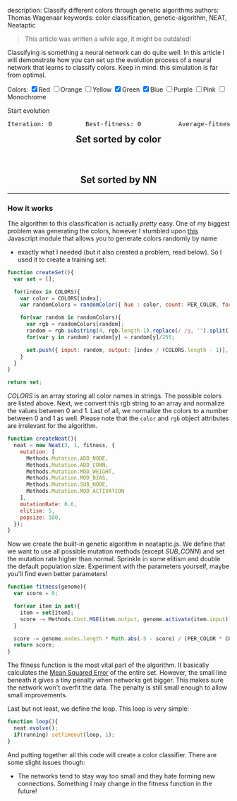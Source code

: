 description: Classify different colors through genetic algorithms
authors: Thomas Wagenaar
keywords: color classification, genetic-algorithm, NEAT, Neataptic

> This article was written a while ago, it might be outdated!

Classifying is something a neural network can do quite well. In this article
I will demonstrate how you can set up the evolution process of a neural network
that learns to classify colors. Keep in mind: this simulation is far from optimal.

Colors:
<label class="checkbox-inline"><input class="colors" type="checkbox" value="red" checked="true">Red</label>
<label class="checkbox-inline"><input class="colors" type="checkbox" value="orange">Orange</label>
<label class="checkbox-inline"><input class="colors" type="checkbox" value="yellow">Yellow</label>
<label class="checkbox-inline"><input class="colors" type="checkbox" value="green" checked="true">Green</label>
<label class="checkbox-inline"><input class="colors" type="checkbox" value="blue" checked="true">Blue</label>
<label class="checkbox-inline"><input class="colors" type="checkbox" value="purple">Purple</label>
<label class="checkbox-inline"><input class="colors" type="checkbox" value="pink">Pink</label>
<label class="checkbox-inline"><input class="colors" type="checkbox" value="monochrome">Monochrome</label>

<a href="#" class="start" style="text-decoration: none"><span class="glyphicon glyphicon-play"></span> Start evolution</a>

<pre class="stats">Iteration: <span class="iteration">0</span>         Best-fitness: <span class="bestfitness">0</span>          Average-fitness: <span class="averagefitness">0</span></pre>
<div class="row" style="margin-top: -15px;">
  <div class="col-md-6">
    <center><h2 class="blocktext">Set sorted by color</h3></center>
    <div class="row set" style="padding: 30px; margin-top: -40px; padding-right: 40px;">
    </div>
  </div>
  <div class="col-md-6">
    <center><h2 class="blocktext">Set sorted by NN</h3></center>
    <div class="row fittestset" style="padding-left: 40px;">
    </div>
  </div>
</div>

<hr>

### How it works
The algorithm to this classification is actually _pretty_ easy.
One of my biggest problem was generating the colors, however I stumbled
upon [this](https://github.com/davidmerfield/randomColor)
Javascript module that allows you to generate colors randomly by name
- exactly what I needed (but it also created a problem, read below).
So I used it to create a training set:

```javascript
function createSet(){
  var set = [];

  for(index in COLORS){
    var color = COLORS[index];
    var randomColors = randomColor({ hue : color, count: PER_COLOR, format: 'rgb'});

    for(var random in randomColors){
      var rgb = randomColors[random];
      random = rgb.substring(4, rgb.length-1).replace(/ /g, '').split(',');
      for(var y in random) random[y] = random[y]/255;

      set.push({ input: random, output: [index / (COLORS.length - 1)], color: color, rgb:rgb});
    }
  }
}

return set;
```

_COLORS_ is an array storing all color names in strings. The
possible colors are listed above. Next, we convert this rgb string to
an array and normalize the values between 0 and 1. Last of all, we normalize
the colors to a number between 0 and 1 as well. Please note that the `color`
and `rgb` object attributes are irrelevant for the algorithm.

```javascript
function createNeat(){
  neat = new Neat(3, 1, fitness, {
    mutation: [
      Methods.Mutation.ADD_NODE,
      Methods.Mutation.ADD_CONN,
      Methods.Mutation.MOD_WEIGHT,
      Methods.Mutation.MOD_BIAS,
      Methods.Mutation.SUB_NODE,
      Methods.Mutation.MOD_ACTIVATION
    ],
    mutationRate: 0.6,
    elitism: 5,
    popsize: 100,
  });
}
```

Now we create the built-in genetic algorithm in neataptic.js. We define
that we want to use all possible mutation methods (except _SUB_CONN_)
and set the mutation rate higher than normal. Sprinkle in some elitism and
double the default population size. Experiment with the parameters yourself,
maybe you'll find even better parameters!

```javascript
function fitness(genome){
  var score = 0;

  for(var item in set){
    item = set[item];
    score -= Methods.Cost.MSE(item.output, genome.activate(item.input));
  }

  score -= genome.nodes.length * Math.abs(-5 - score) / (PER_COLOR * COLORS.length * 10);
  return score;
}
```

The fitness function is the most vital part of the algorithm. It basically
calculates the [Mean Squared Error](https://en.wikipedia.org/wiki/Mean_squared_error)
of the entire set. However, the small line beneath it gives a tiny penalty when
networks get bigger. This makes sure the network won't overfit the data. The penalty
is still small enough to allow small improvements.

Last but not least, we define the loop. This loop is very simple:

```javascript
function loop(){
  neat.evolve();
  if(running) setTimeout(loop, 1);
}
```

And putting together all this code will create a color classifier. There are some slight issues though:

* The networks tend to stay way too small and they hate forming
  new connections. Something I may change in the fitness function in the future!
